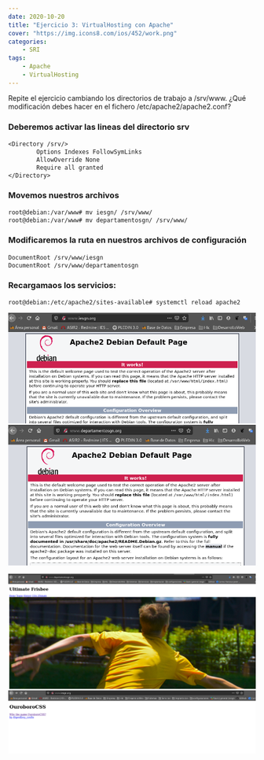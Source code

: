 ```yaml
---
date: 2020-10-20
title: "Ejercicio 3: VirtualHosting con Apache"
cover: "https://img.icons8.com/ios/452/work.png"
categories: 
    - SRI
tags:
    - Apache
    - VirtualHosting
---
```


Repite el ejercicio cambiando los directorios de trabajo a /srv/www. ¿Qué modificación debes hacer en el fichero /etc/apache2/apache2.conf?

### Deberemos activar las lineas del directorio srv
```shell
<Directory /srv/>
        Options Indexes FollowSymLinks
        AllowOverride None
        Require all granted
</Directory>
```

### Movemos nuestros archivos
```shell
root@debian:/var/www# mv iesgn/ /srv/www/
root@debian:/var/www# mv departamentosgn/ /srv/www/
```

### Modificaremos la ruta en nuestros archivos de configuración
```shell
DocumentRoot /srv/www/iesgn
DocumentRoot /srv/www/departamentosgn
```

### Recargamaos los servicios:
```shell
root@debian:/etc/apache2/sites-available# systemctl reload apache2
```
![PracticaImg](images/servicios/iesgn.org.png "Imagen de la practica")
![PracticaImg](images/servicios/departamentosgn.org.png "Imagen de la practica")

![PracticaImg](images/servicios/departamentosgn.png "Imagen de la practica")
![PracticaImg](images/servicios/iesgn.png "Imagen de la practica")
